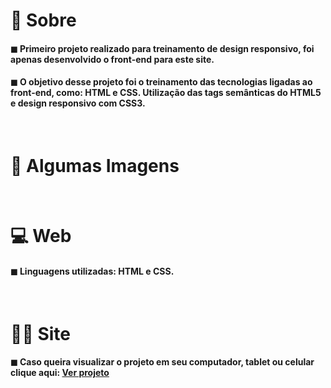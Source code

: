 # 📌 Sobre

#### <p>◼ Primeiro projeto realizado para treinamento de design responsivo, foi apenas desenvolvido o front-end para este site.</p>

#### <p>◼ O objetivo desse projeto foi o treinamento das tecnologias ligadas ao front-end, como: HTML e CSS. Utilização das tags semânticas do HTML5 e design responsivo com CSS3.</p>

<br>

# 📍 Algumas Imagens



<br>

# 💻 Web
#### ◼ Linguagens utilizadas: HTML e CSS.

<br>

# 👨‍💻 Site
#### ◼ Caso queira visualizar o projeto em seu computador, tablet ou celular clique aqui: <a href="https://pokemon-torrico.netlify.app">Ver projeto</a>
